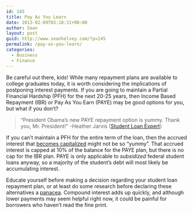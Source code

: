 ```yaml
---
id: 145
title: Pay As You Learn
date: 2013-02-09T03:18:11+00:00
author: Sean
layout: post
guid: http://www.seanhelvey.com/?p=145
permalink: /pay-as-you-learn/
categories:
  - Business
  - Finance
---
```

Be careful out there, kids! While many repayment plans are available to college graduates today, it is worth considering the implications of postponing interest payments. If you are going to maintain a Partial Financial Hardship (PFH) for the next 20-25 years, then Income Based Repayment (IBR) or Pay As You Earn (PAYE) may be good options for you, but what if you don&#8217;t?

> “President Obama’s new PAYE repayment option is yummy. Thank you, Mr. President!” -Heather Jarvis (<a title="Student Loan Expert" href="http://askheatherjarvis.com/blog/pay-as-you-earn-hotter-than-IBR" target="_blank">Student Loan Expert</a>)<a title="link" href="http://askheatherjarvis.com/blog/pay-as-you-earn-hotter-than-IBR" target="_blank"><br /> </a>

If you can&#8217;t maintain a PFH for the entire term of the loan, then the accrued interest that <a title="becomes capitalized" href="http://studentaid.ed.gov/sites/default/files/income-based-repayment-common-questions.pdf" target="_blank">becomes capitalized</a> might not be so “yummy”. That accrued interest is capped at 10% of the balance for the PAYE plan, but there is no cap for the IBR plan. PAYE is only applicable to _subsidized_ federal student loans anyway, so a majority of the student&#8217;s debt will most likely be accumulating interest.

Educate yourself before making a decision regarding your student loan repayment plan, or at least do some research before declaring these alternatives a <a title="panacea" href="http://www.nytimes.com/2013/01/01/opinion/relief-for-student-borrowers-in-pay-as-you-earn.html?_r=0" target="_blank">panacea</a>. Compound interest adds up quickly, and although lower payments may seem helpful right now, it could be painful for borrowers who haven&#8217;t read the fine print.